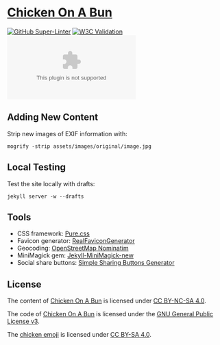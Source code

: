 # [Chicken On A Bun](https://chickenonabun.com/)

[![GitHub Super-Linter](https://github.com/stefanthoss/chickenonabun.com/workflows/Lint%20Code%20Base/badge.svg)](https://github.com/marketplace/actions/super-linter)
[![W3C Validation](https://img.shields.io/w3c-validation/html?targetUrl=https%3A%2F%2Fchickenonabun.com)](https://validator.nu/?doc=https%3A%2F%2Fchickenonabun.com)
[![Mozilla HTTP Observatory Grade](https://img.shields.io/mozilla-observatory/grade/chickenonabun.com?publish)](https://observatory.mozilla.org/analyze/chickenonabun.com)

## Adding New Content

Strip new images of EXIF information with:

```shell
mogrify -strip assets/images/original/image.jpg
```

## Local Testing

Test the site locally with drafts:

```shell
jekyll server -w --drafts
```

## Tools

* CSS framework: [Pure.css](https://purecss.io)
* Favicon generator: [RealFaviconGenerator](https://realfavicongenerator.net)
* Geocoding: [OpenStreetMap Nominatim](https://nominatim.openstreetmap.org/)
* MiniMagick gem: [Jekyll-MiniMagick-new](https://github.com/MattKevan/Jekyll-MiniMagick-new)
* Social share buttons: [Simple Sharing Buttons Generator](https://simplesharingbuttons.com)

## License

The content of [Chicken On A Bun](https://chickenonabun.com/) is licensed under
[CC BY-NC-SA 4.0](https://creativecommons.org/licenses/by-nc-sa/4.0/).

The code of [Chicken On A Bun](https://chickenonabun.com/) is licensed under the
[GNU General Public License v3](https://www.gnu.org/licenses/gpl-3.0.html).

The [chicken emoji](https://openmoji.org/library/#emoji=1F414) is licensed under
[CC BY-SA 4.0](https://creativecommons.org/licenses/by-sa/4.0/).
